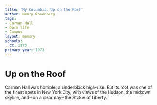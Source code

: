 ```yaml
---
title: 'My Columbia: Up on the Roof'
author: Henry Rosenberg
tags:
- Carman Hall
- Dorm life
- Campus
layout: memory
schools:
  CC: 1973
primary_year: 1973
---
```

# Up on the Roof

Carman Hall was horrible: a cinderblock high-rise. But its roof was one of the finest spots in New York City, with views of the Hudson, the midtown skyline, and--on a clear day--the Statue of Liberty.
